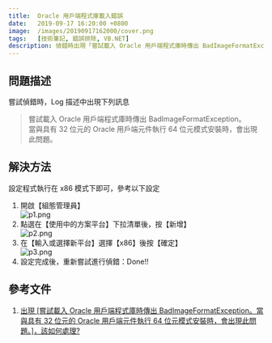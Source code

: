 ```yaml
---
title:  Oracle 用戶端程式庫載入錯誤
date:   2019-09-17 16:20:00 +0800
image:  /images/20190917162000/cover.png
tags:   [技術筆記, 錯誤排除, VB.NET]
description: 偵錯時出現「嘗試載入 Oracle 用戶端程式庫時傳出 BadImageFormatException。當與具有 32 位元的 Oracle 用戶端元件執行 64 位元模式安裝時，會出現此問題。」錯誤訊息時，可透過文中方法排除問題。
---
```


## 問題描述

嘗試偵錯時，Log 描述中出現下列訊息
> 嘗試載入 Oracle 用戶端程式庫時傳出 BadImageFormatException。\
> 當與具有 32 位元的 Oracle 用戶端元件執行 64 位元模式安裝時，會出現此問題。

## 解決方法

設定程式執行在 x86 模式下即可，參考以下設定

1. 開啟【組態管理員】\
   ![p1.png](/images/20190917162000/p1.png)
2. 點選在【使用中的方案平台】下拉清單後，按【新增】\
   ![p2.png](/images/20190917162000/p2.png)
3. 在【輸入或選擇新平台】選擇【x86】後按【確定】\
   ![p3.png](/images/20190917162000/p3.png)
4. 設定完成後，重新嘗試進行偵錯：Done!!

## 參考文件

1. [出現 [嘗試載入 Oracle 用戶端程式庫時傳出 BadImageFormatException。當與具有 32 位元的 Oracle 用戶端元件執行 64 位元模式安裝時，會出現此問題。]，該如何處理?](https://dotblogs.com.tw/chou/archive/2011/10/11/41156.aspx)